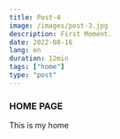 ```yaml
---
title: Post-4
image: /images/post-3.jpg
description: First Moment.
date: 2022-08-16
lang: en
duration: 12min
tags: ["home"]
type: "post"
---
```


### HOME PAGE

This is my home
